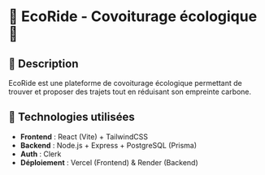# 🌱 EcoRide - Covoiturage écologique 🚗

## 📌 Description
EcoRide est une plateforme de covoiturage écologique permettant de trouver et proposer des trajets tout en réduisant son empreinte carbone.

## 🚀 Technologies utilisées
- **Frontend** : React (Vite) + TailwindCSS
- **Backend** : Node.js + Express + PostgreSQL (Prisma)
- **Auth** : Clerk
- **Déploiement** : Vercel (Frontend) & Render (Backend)